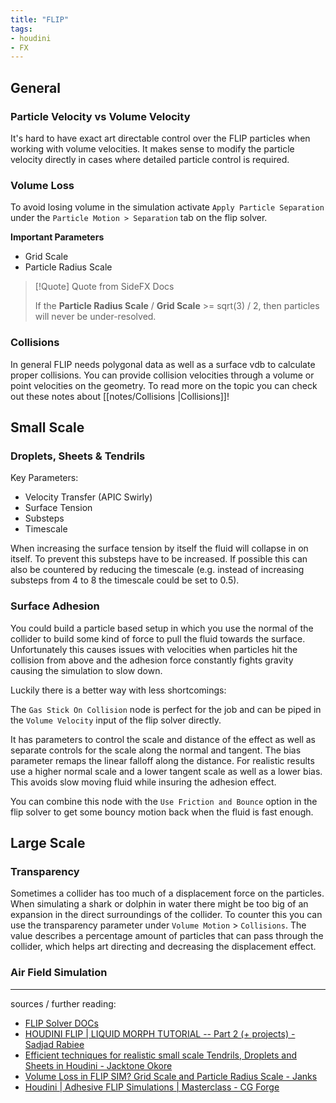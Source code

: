 ```yaml
---
title: "FLIP"
tags:
- houdini
- FX
---
```


## General

### Particle Velocity vs Volume Velocity

It's hard to have exact art directable control over the FLIP particles when working with volume velocities. It makes sense to modify the particle velocity directly in cases where detailed particle control is required.

### Volume Loss

To avoid losing volume in the simulation activate `Apply Particle Separation` under the `Particle Motion > Separation` tab on the flip solver.

**Important Parameters**
- Grid Scale
- Particle Radius Scale

> [!Quote] Quote from SideFX Docs
> 
>If the **Particle Radius Scale** / **Grid Scale** >= sqrt(3) / 2, then particles will never be under-resolved.

### Collisions

In general FLIP needs polygonal data as well as a surface vdb to calculate proper collisions. You can provide collision velocities through a volume or point velocities on the geometry. To read more on the topic you can check out these notes about [[notes/Collisions |Collisions]]!

## Small Scale

### Droplets, Sheets & Tendrils

Key Parameters:
- Velocity Transfer (APIC Swirly)
- Surface Tension
- Substeps
- Timescale

When increasing the surface tension by itself the fluid will collapse in on itself. To prevent this substeps have to be increased. If possible this can also be countered by reducing the timescale (e.g. instead of increasing substeps from 4 to 8 the timescale could be set to 0.5).

### Surface Adhesion

You could build a particle based setup in which you use the normal of the collider to build some kind of force to pull the fluid towards the surface. Unfortunately this causes issues with velocities when particles hit the collision from above and the adhesion force constantly fights gravity causing the simulation to slow down.

Luckily there is a better way with less shortcomings:

The `Gas Stick On Collision` node is perfect for the job and can be piped in the `Volume Velocity` input of the flip solver directly. 

It has parameters to control the scale and distance of the effect as well as separate controls for the scale along the normal and tangent. The bias parameter remaps the linear falloff along the distance. For realistic results use a higher normal scale and a lower tangent scale as well as a lower bias. This avoids slow moving fluid while insuring the adhesion effect. 

You can combine this node with the `Use Friction and Bounce` option in the flip solver to get some bouncy motion back when the fluid is fast enough.
## Large Scale

### Transparency

Sometimes a collider has too much of a displacement force on the particles. When simulating a shark or dolphin in water there might be too big of an expansion in the direct surroundings of the collider. To counter this you can use the transparency parameter under `Volume Motion` > `Collisions`. The value describes a percentage amount of particles that can pass through the collider, which helps art directing and decreasing the displacement effect.

### Air Field Simulation

---

sources / further reading:
- [FLIP Solver DOCs](https://www.sidefx.com/docs/houdini/nodes/dop/flipsolver.html)
- [HOUDINI FLIP | LIQUID MORPH TUTORIAL -- Part 2 (+ projects) -  Sadjad Rabiee](https://www.youtube.com/watch?v=5sD9uTsewVI)
- [Efficient techniques for realistic small scale Tendrils, Droplets and Sheets in Houdini - Jacktone Okore](https://www.youtube.com/watch?v=rxxR3hFYqLg)
- [Volume Loss in FLIP SIM? Grid Scale and Particle Radius Scale - Janks](https://www.youtube.com/watch?v=JTyPcg5x6b8)
- [Houdini | Adhesive FLIP Simulations | Masterclass - CG Forge](https://www.youtube.com/watch?v=gOgtdIk0QiI)
